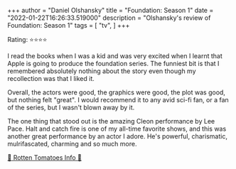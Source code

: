 +++
author = "Daniel Olshansky"
title = "Foundation: Season 1"
date = "2022-01-22T16:26:33.519000"
description = "Olshansky's review of Foundation: Season 1"
tags = [
    "tv",
]
+++

Rating: ⭐⭐⭐⭐

I read the books when I was a kid and was very excited when I learnt that Apple is going to produce the foundation series. The funniest bit is that I remembered absolutely nothing about the story even though my recollection was that I liked it.

Overall, the actors were good, the graphics were good, the plot was good, but nothing felt "great". I would recommend it to any avid sci-fi fan, or a fan of the series, but I wasn't blown away by it.

The one thing that stood out is the amazing Cleon performance by Lee Pace. Halt and catch fire is one of my all-time favorite shows, and this was another great performance by an actor I adore. He's powerful, charismatic, mulrifascated, charming and so much more.

[🍅 Rotten Tomatoes Info 🍅](https://www.rottentomatoes.com//tv/foundation/s01)